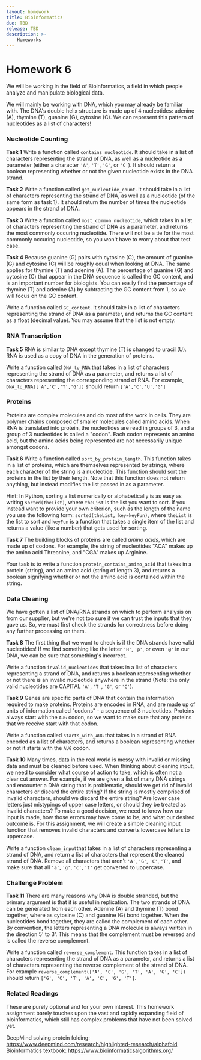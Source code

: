 ```yaml
---
layout: homework
title: Bioinformatics
due: TBD
release: TBD
description: >-
    Homeworks
---
```


# Homework 6

We will be working in the field of Bioinformatics, a field in which people analyze and manipulate biological data.

We will mainly be working with DNA, which you may already be familiar with. The DNA's double helix structure is made up of 4 nucleotides: adenine (A), thymine (T), guanine (G), cytosine (C). We can represent this pattern of nucleotides as a list of characters!

### Nucleotide Counting
**Task 1**
Write a function called `contains_nucleotide`. It should take in a list of characters representing the strand of DNA, as well as a nucleotide as a parameter (either a character `'A'`, `'T'`, `'G'`, or `'C'`). It should return a boolean representing whether or not the given nucleotide exists in the DNA strand.

**Task 2**
Write a function called `get_nucleotide_count`. It should take in a list of characters representing the strand of DNA, as well as a nucleotide (of the same form as task 1). It should return the number of times the nucleotide appears in the strand of DNA.

**Task 3**
Write a function called `most_common_nucleotide`, which takes in a list of characters representing the strand of DNA as a parameter, and returns the most commonly occuring nucleotide. There will not be a tie for the most commonly occuring nucleotide, so you won't have to worry about that test case.

**Task 4**
Because guanine (G) pairs with cytosine (C), the amount of guanine (G) and cytosine (C) will be roughly equal when looking at DNA. The same applies for thymine (T) and adenine (A). The percentage of guanine (G) and cytosine (C) that appear in the DNA sequence is called the GC content, and is an important number for biologists. You can easily find the percentage of thymine (T) and adenine (A) by subtracting the GC content from 1, so we will focus on the GC content.

Write a function called `GC_content`. It should take in a list of characters representing the strand of DNA as a parameter, and returns the GC content as a float (decimal value). You may assume that the list is not empty.

### RNA Transcription

**Task 5**
RNA is similar to DNA except thymine (T) is changed to uracil (U). RNA is used as a copy of DNA in the generation of proteins.

Write a function called `DNA_to_RNA` that takes in a list of characters representing the strand of DNA as a parameter, and returns a list of characters representing the corresponding strand of RNA. 
For example, `DNA_to_RNA(['A','C','T','G'])` should return `['A','C','U','G']`

### Proteins
Proteins are complex molecules and do most of the work in cells. They are polymer chains composed of smaller molecules called amino acids. When RNA is translated into protein, the nucleotides are read in groups of 3, and a group of 3 nucleotides is called a "codon". Each codon represents an amino acid, but the amino acids being represented are not necessarily unique amongst codons.

**Task 6**
Write a function called `sort_by_protein_length`. This function takes in a list of proteins, which are themselves represented by strings, where each character of the string is a nucleotide. This function should sort the proteins in the list by their length. Note that this function does not return anything, but instead modifies the list passed in as a parameter.

Hint: In Python, sorting a list numerically or alphabetically is as easy as writing ```sorted(theList)```, where ```theList``` is the list you want to sort. If you instead want to provide your own criterion, such as the length of the name you use the following form: ```sorted(theList, key=keyFun)```, where ```theList``` is the list to sort and ```keyFun``` is a function that takes a single item of the list and returns a value (like a number) that gets used for sorting.

**Task 7**
The building blocks of proteins are called *amino acids*, which are made up of codons. For example, the string of nucleotides "ACA" makes up the amino acid Threonine, and "CGA" makes up Arginine.

Your task is to write a function `protein_contains_amino_acid` that takes in a protein (string), and an amino acid (string of length 3), and returns a boolean signifying whether or not the amino acid is contained within the string.


### Data Cleaning
We have gotten a list of DNA/RNA strands on which to perform analysis on from our supplier, but we're not too sure if we can trust the inputs that they gave us. So, we must first check the strands for correctness before doing any further processing on them.

**Task 8**
The first thing that we want to check is if the DNA strands have valid nucleotides! If we find something like the letter `'H'`, `'p'`, or even `'@'` in our DNA, we can be sure that something's incorrect. 

Write a function `invalid_nucleotides` that takes in a list of characters representing a strand of DNA, and returns a boolean representing whether or not there is an invalid nucleotide anywhere in the strand (Note: the only valid nucleotides are CAPITAL `'A'`, `'T'`, `'G'`, or `'C'`).

**Task 9**
Genes are specific parts of DNA that contain the information required to make proteins.
Proteins are encoded in RNA, and are made up of units of information called "codons" - a sequence of 3 nucleotides.
Proteins always start with the `AUG` codon, so we want to make sure that any proteins that we receive start with that codon.

Write a function called `starts_with_AUG` that takes in a strand of RNA encoded as a list of characters, and returns a boolean representing whether or not it starts with the `AUG` codon.

**Task 10**
Many times, data in the real world is messy with invalid or missing data and must be cleaned before used. When thinking about cleaning input, we need to consider what course of action to take, which is often not a clear cut answer. For example, if we are given a list of many DNA strings and encounter a DNA string that is problematic, should we get rid of invalid characters or discard the entire string? If the string is mostly comprised of invalid characters, should we discard the entire string? Are lower case letters just mistypings of upper case letters, or should they be treated as invalid characters? To make a good decision, we need to know how our input is made, how those errors may have come to be, and what our desired outcome is. For this assignment, we will create a simple cleaning input function that removes invalid characters and converts lowercase letters to uppercase.

Write a function `clean_input`that takes in a list of characters representing a strand of DNA, and return a list of characters that represent the cleaned strand of DNA. Remove all characters that aren't `'A'`, `'G'`, `'C'`, `'T'`, and make sure that all `'a'`, `'g'`, `'c'`, `'t'` get converted to uppercase.


### Challenge Problem
**Task 11**
There are many reasons why DNA is double stranded, but the primary argument is that it is useful in replication. The two strands of DNA can be generated from each other. Adenine (A) and thymine (T) bond together, where as cytosine (C) and guanine (G) bond together. When the nucleotides bond together, they are called the complement of each other. By convention, the letters representing a DNA molecule is always written in the direction 5' to 3'. This means that the complement must be reversed and is called the reverse complement.

Write a function called `reverse_complement`. This function takes in a list of characters representing the strand of DNA as a parameter, and returns a list of characters representing the reverse complement of the strand of DNA. 
For example `reverse_complement(['A', 'C', 'G', 'T', 'A', 'G', 'C'])` should return `['G', 'C', 'T', 'A', 'C', 'G', 'T']`.

### Related Readings
These are purely optional and for your own interest. This homework assignment barely touches upon the vast and rapidly expanding field of bioinformatics, which still has complex problems that have not been solved yet.

DeepMind solving protein folding:
https://www.deepmind.com/research/highlighted-research/alphafold
Bioinformatics textbook:
https://www.bioinformaticsalgorithms.org/
